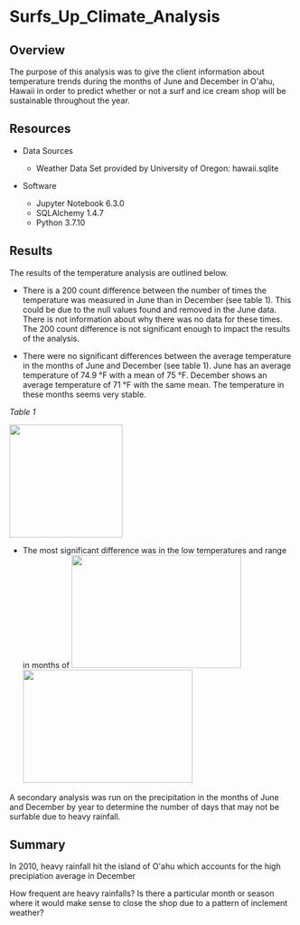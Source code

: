 # Surfs_Up_Climate_Analysis

## Overview

The purpose of this analysis was to give the client information about temperature trends during the months of June and December in O'ahu, Hawaii in order to predict whether or not a surf and ice cream shop will be sustainable throughout the year.

## Resources

- Data Sources
    - Weather Data Set provided by University of Oregon: hawaii.sqlite

- Software
    - Jupyter Notebook 6.3.0
    - SQLAlchemy 1.4.7
    - Python 3.7.10
    
## Results

The results of the temperature analysis are outlined below.

- There is a 200 count difference between the number of times the temperature was measured in June than in December (see table 1). This could be due to the null values found and removed in the June data. There is not information about why there was no data for these times. The 200 count difference is not significant enough to impact the results of the analysis.

- There were no significant differences between the average temperature in the months of June and December (see table 1). June has an average temperature of 74.9 °F with a mean of 75 °F. December shows an average temperature of 71 °F with the same mean. The temperature in these months seems very stable.

*Table 1*

<img src="https://github.com/jisellejones/surfs_up/blob/main/Images/temp_table.png" width="200" height="200">

- The most significant difference was in the low temperatures and range in months of 
<img src="https://github.com/jisellejones/surfs_up/blob/main/Images/histogram_june_temps.png" width="300" height="200">    <img src="https://github.com/jisellejones/surfs_up/blob/main/Images/histogram_dec_temps.png" width="300" height="200">


A secondary analysis was run on the precipitation in the months of June and December by year to determine the number of days that may not be surfable due to heavy rainfall.


## Summary

In 2010, heavy rainfall hit the island of O'ahu which accounts for the high precipiation average in December 

How frequent are heavy rainfalls? Is there a particular month or season where it would make sense to close the shop due to a pattern of inclement weather?